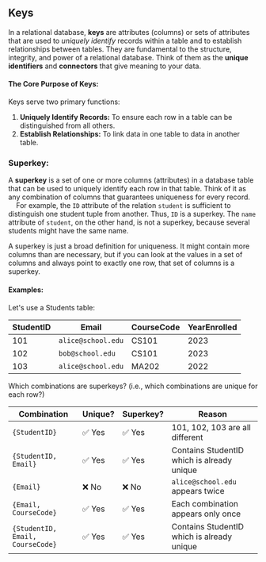 ## Keys
In a relational database, **keys** are attributes (columns) or sets of attributes that are used to *uniquely identify* records within a table and to establish relationships between tables. They are fundamental to the structure, integrity, and power of a relational database. Think of them as the **unique identifiers** and **connectors** that give meaning to your data.

#### The Core Purpose of Keys:
Keys serve two primary functions:
1. **Uniquely Identify Records:** To ensure each row in a table can be distinguished from all others.
2. **Establish Relationships:** To link data in one table to data in another table.

### Superkey:
A **superkey** is a set of one or more columns (attributes) in a database table that can be used to uniquely identify each row in that table. Think of it as any combination of columns that guarantees uniqueness for every record.  
&nbsp;&nbsp;&nbsp;&nbsp;For example, the `ID` attribute of the relation `student` is sufficient to distinguish one student tuple from another. Thus, `ID` is a superkey. The `name` attribute of `student`, on the other hand, is not a superkey, because several students might have the same name.  

A superkey is just a broad definition for uniqueness. It might contain more columns than are necessary, but if you can look at the values in a set of columns and always point to exactly one row, that set of columns is a superkey.

#### Examples:
Let's use a Students table:

| StudentID | Email | CourseCode | YearEnrolled |
|-----------|-------------------|------------|--------------|
| 101 | `alice@school.edu` | CS101 | 2023 |
| 102 | `bob@school.edu` | CS101 | 2023 |
| 103 | `alice@school.edu` | MA202 | 2022 |

Which combinations are superkeys? (i.e., which combinations are unique for each row?)

| Combination | Unique? | Superkey? | Reason |
|-------------|---------|-----------|---------|
| `{StudentID}` | ✅ Yes | ✅ Yes | 101, 102, 103 are all different |
| `{StudentID, Email}` | ✅ Yes | ✅ Yes | Contains StudentID which is already unique |
| `{Email}` | ❌ No | ❌ No | `alice@school.edu` appears twice |
| `{Email, CourseCode}` | ✅ Yes | ✅ Yes | Each combination appears only once |
| `{StudentID, Email, CourseCode}` | ✅ Yes | ✅ Yes | Contains StudentID which is already unique |
